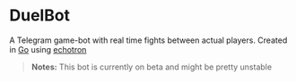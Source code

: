 # DuelBot
A Telegram game-bot with real time fights between actual players.
Created in [Go](https://golang.org/) using [echotron](https://github.com/NicoNex/echotron)


> **Notes:**
> This bot is currently on beta and might be pretty unstable 

